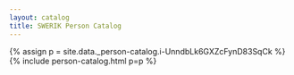 ```yaml
---
layout: catalog
title: SWERIK Person Catalog
---
```

{% assign p = site.data._person-catalog.i-UnndbLk6GXZcFynD83SqCk %}
{% include person-catalog.html p=p %}

